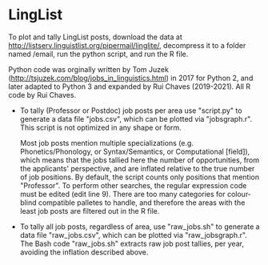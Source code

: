 # LingList
To plot and tally LingList posts, download the data at http://listserv.linguistlist.org/pipermail/linglite/, decompress it to a folder named /email, run the python script, and run the R file.

Python code was orginally written by Tom Juzek (http://tsjuzek.com/blog/jobs_in_linguistics.html) in 2017 for Python 2, and later adapted to Python 3 and expanded by Rui Chaves (2019-2021). All R code by Rui Chaves. 

* To tally (Professor or Postdoc) job posts per area use "script.py" to generate a data file "jobs.csv", which can be plotted via "jobsgraph.r".
  This script is not optimized in any shape or form.
  
  Most job posts mention multiple specializations (e.g. Phonetics/Phonology, or Syntax/Semantics, or Computational [field]), which means that the jobs tallied here the number of opportunities, from the applicants' perspective, and are inflated relative to the true number of job positions. By default, the script counts only positions that mention "Professor". To perform other searches, the regular expression code must be edited (edit line 9). 
There are too many categories for colour-blind compatible palletes to handle, and therefore the areas with the least job posts are filtered out in the R file.
  

* To tally all job posts, regardless of area, use "raw_jobs.sh" to generate a data file "raw_jobs.csv", which can be plotted via "raw_jobsgraph.r".
  The Bash code "raw_jobs.sh" extracts raw job post tallies, per year, avoiding the inflation described above.
